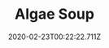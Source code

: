 ---
templateKey: blog-post
featuredpost: false
date: 2020-02-23T00:22:22.711Z
title: Algae Soup
description: It's a little slimy. 
type: cooking
sellPrice: 100
energy: 75
health: 33
featuredimage: /img/Algae_Soup.png
tags:
  - Green Algae
  - edible
---
